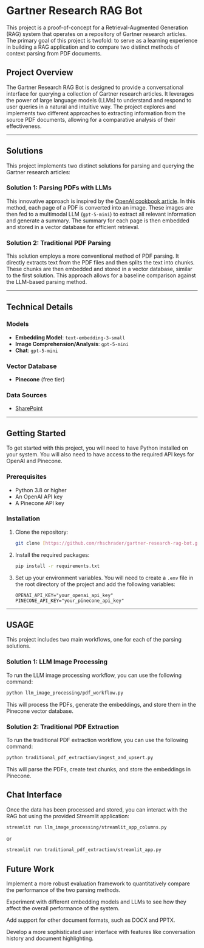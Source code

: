 # Gartner Research RAG Bot

This project is a proof-of-concept for a Retrieval-Augmented Generation (RAG) system that operates on a repository of Gartner research articles. The primary goal of this project is twofold: to serve as a learning experience in building a RAG application and to compare two distinct methods of context parsing from PDF documents.

## Project Overview

The Gartner Research RAG Bot is designed to provide a conversational interface for querying a collection of Gartner research articles. It leverages the power of large language models (LLMs) to understand and respond to user queries in a natural and intuitive way. The project explores and implements two different approaches to extracting information from the source PDF documents, allowing for a comparative analysis of their effectiveness.

***

## Solutions

This project implements two distinct solutions for parsing and querying the Gartner research articles:

### Solution 1: Parsing PDFs with LLMs

This innovative approach is inspired by the [OpenAI cookbook article](https://cookbook.openai.com/examples/parse_pdf_docs_for_rag). In this method, each page of a PDF is converted into an image. These images are then fed to a multimodal LLM (`gpt-5-mini`) to extract all relevant information and generate a summary. The summary for each page is then embedded and stored in a vector database for efficient retrieval.

### Solution 2: Traditional PDF Parsing

This solution employs a more conventional method of PDF parsing. It directly extracts text from the PDF files and then splits the text into chunks. These chunks are then embedded and stored in a vector database, similar to the first solution. This approach allows for a baseline comparison against the LLM-based parsing method.

***

## Technical Details

### Models

* **Embedding Model**: `text-embedding-3-small`
* **Image Comprehension/Analysis**: `gpt-5-mini`
* **Chat**: `gpt-5-mini`

### Vector Database

* **Pinecone** (free tier)

### Data Sources

* [SharePoint](https://wwt.sharepoint.com/:f:/r/sites/SolutionServices/Templates%20Repository/Gartner%20Repository/2025%20Gartner%20Repository?csf=1&web=1&e=eL9roQ)

***

## Getting Started

To get started with this project, you will need to have Python installed on your system. You will also need to have access to the required API keys for OpenAI and Pinecone.

### Prerequisites

* Python 3.8 or higher
* An OpenAI API key
* A Pinecone API key

### Installation

1.  Clone the repository:

    ```bash
    git clone [https://github.com/rhschrader/gartner-research-rag-bot.git](https://github.com/rhschrader/gartner-research-rag-bot.git)
    ```

2.  Install the required packages:

    ```bash
    pip install -r requirements.txt
    ```

3.  Set up your environment variables. You will need to create a `.env` file in the root directory of the project and add the following variables:

    ```
    OPENAI_API_KEY="your_openai_api_key"
    PINECONE_API_KEY="your_pinecone_api_key"
    ```

***

## USAGE

This project includes two main workflows, one for each of the parsing solutions.

### Solution 1: LLM Image Processing

To run the LLM image processing workflow, you can use the following command:

```bash
python llm_image_processing/pdf_workflow.py
```
This will process the PDFs, generate the embeddings, and store them in the Pinecone vector database.

### Solution 2: Traditional PDF Extraction
To run the traditional PDF extraction workflow, you can use the following command:
```bash
python traditional_pdf_extraction/ingest_and_upsert.py
```
This will parse the PDFs, create text chunks, and store the embeddings in Pinecone.

## Chat Interface
Once the data has been processed and stored, you can interact with the RAG bot using the provided Streamlit application:
```bash
streamlit run llm_image_processing/streamlit_app_columns.py
```
or
```bash
streamlit run traditional_pdf_extraction/streamlit_app.py
```
## Future Work
Implement a more robust evaluation framework to quantitatively compare the performance of the two parsing methods.

Experiment with different embedding models and LLMs to see how they affect the overall performance of the system.

Add support for other document formats, such as DOCX and PPTX.

Develop a more sophisticated user interface with features like conversation history and document highlighting.

